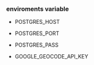 ### enviroments variable

- POSTGRES_HOST
- POSTGRES_PORT
- POSTGRES_PASS


- GOOGLE_GEOCODE_API_KEY


